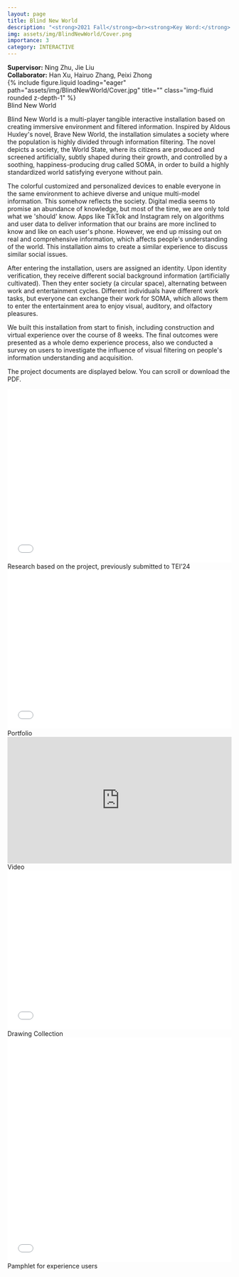 ```yaml
---
layout: page
title: Blind New World
description: "<strong>2021 Fall</strong><br><strong>Key Word:</strong> Tangible Interactive Installation; Immersive Environment"
img: assets/img/BlindNewWorld/Cover.png
importance: 3
category: INTERACTIVE
---
```


<style>
.page-content, .post-content {
  text-align: justify;
  text-justify: inter-word;
}
</style>
<style>
.pdf-container-A4 {
  position: relative;
  width: 100%;
  aspect-ratio: 1.414 / 1; /* A4竖版比例 */
  overflow: hidden;
  /* border-radius: 8px; */
  /* box-shadow: 0 2px 8px rgba(0,0,0,0.15); */
}
.pdf-container-square {
  position: relative;
  width: 100%;
  aspect-ratio: 1; 
  overflow: hidden;
  /* border-radius: 8px; */
  /* box-shadow: 0 2px 8px rgba(0,0,0,0.15); */
}
.pdf-container-letter {
  position: relative;
  width: 100%;
  aspect-ratio: 11/8.5;
  overflow: hidden;
  /* border-radius: 8px; */
  /* box-shadow: 0 2px 8px rgba(0,0,0,0.15); */
}
.pdf-frame {
  position: absolute;
  inset: 0;
  width: 100%;
  height: 100%;
  border: none;
}
.video-container {
  position: relative;
  width: 100%;
  aspect-ratio: 16 / 9;
  overflow: hidden;
  border-radius: 8px;
}
.video-container iframe {
  position: absolute;
  top: 0; left: 0;
  width: 100%; height: 100%;
  border: none;
}
</style>

<div class="row">
    <div class="col-sm mb-3 mt-md-0">
        <strong>Supervisor:</strong> Ning Zhu, Jie Liu
    </div>
    <div class="col-sm mb-3 mt-md-0">
        <strong>Collaborator:</strong> Han Xu, Hairuo Zhang, Peixi Zhong
    </div>
</div>

<div class="row">
    <div class="col-sm mt-3 mt-md-0">
        {% include figure.liquid loading="eager" path="assets/img/BlindNewWorld/Cover.jpg" title="" class="img-fluid rounded z-depth-1" %}
    </div>
</div>
<div class="caption">
    Blind New World
</div>

<p>Blind New World is a multi-player tangible interactive installation based on creating immersive environment and filtered information. Inspired by Aldous Huxley's novel, Brave New World, the installation simulates a society where the population is highly divided through information filtering. The novel depicts a society, the World State, where its citizens are produced and screened artificially, subtly shaped during their growth, and controlled by a soothing, happiness-producing drug called SOMA, in order to build a highly standardized world satisfying everyone without pain.</p>
<p>The colorful customized and personalized devices to enable everyone in the same environment to achieve diverse and unique multi-model information. This somehow reflects the society. Digital media seems to promise an abundance of knowledge, but most of the time, we are only told what we 'should'  know. Apps like TikTok and Instagram rely on algorithms and user data to deliver information that our brains are more inclined to know and like on each user's phone. However, we end up missing out on real and comprehensive information, which affects people's understanding of the world. This installation aims to create a similar experience to discuss similar social issues.</p>
<p>After entering the installation, users are assigned an identity. Upon identity verification, they receive different social background information (artificially cultivated). Then they enter society (a circular space), alternating between work and entertainment cycles. Different individuals have different work tasks, but everyone can exchange their work for SOMA, which allows them to enter the entertainment area to enjoy visual, auditory, and olfactory pleasures.</p>

<p>We built this installation from start to finish, including construction and virtual experience over the course of 8 weeks. The final outcomes were presented as a whole demo experience process, also we conducted a survey on users to investigate the influence of visual filtering on people's information understanding and acquisition.</p>

<p>
  The project documents are displayed below. You can scroll or download the PDF.
</p>

<div class="pdf-container-letter">
  <iframe 
    src="{{ '/assets/pdf/BlindNewWorld/TEI-Final.pdf' | relative_url }}" 
    class="pdf-frame"
    style="border:none;">
  </iframe>
</div>
<div class="caption">
    Research based on the project, previously submitted to TEI’24
</div>
<div class="pdf-container-A4">
  <iframe 
    src="{{ '/assets/pdf/BlindNewWorld/BLINDNEWWORLD_Portfolio.pdf' | relative_url }}" 
    class="pdf-frame"
    style="border:none;">
  </iframe>
</div>
<div class="caption">
    Portfolio
</div>

<div style="padding:56.25% 0 0 0;position:relative;">
    <iframe 
        src="https://player.vimeo.com/video/852216070?badge=0&amp;autopause=0&amp;player_id=0&amp;app_id=58479" frameborder="0" allow="autoplay; fullscreen; picture-in-picture; clipboard-write; encrypted-media; web-share" referrerpolicy="strict-origin-when-cross-origin" style="position:absolute;top:0;left:0;width:100%;height:100%;" title="Blind New World">
    </iframe>
</div>
<script src="https://player.vimeo.com/api/player.js"></script>
<div class="caption">
    Video
</div>

<div class="pdf-container-A4">
  <iframe 
    src="{{ '/assets/pdf/BlindNewWorld/BLINDNEWWORLD_DRAWINGSCOLLECTION.pdf' | relative_url }}" 
    class="pdf-frame"
    style="border:none;">
  </iframe>
</div>
<div class="caption">
    Drawing Collection
</div>

<div class="pdf-container-square">
  <iframe 
    src="{{ '/assets/pdf/BlindNewWorld/BLINDNEWWORLD_pamphlet.pdf' | relative_url }}" 
    class="pdf-frame"
    style="border:none;">
  </iframe>
</div>
<div class="caption">
    Pamphlet for experience users
</div>